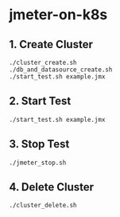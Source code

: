 # jmeter-on-k8s


## 1. Create Cluster

```
./cluster_create.sh
./db_and_datasource_create.sh
./start_test.sh example.jmx
```


## 2. Start Test

```
./start_test.sh example.jmx
```


## 3. Stop Test

```
./jmeter_stop.sh
```


## 4. Delete Cluster

```
./cluster_delete.sh 
```
